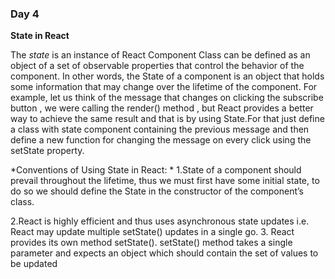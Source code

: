 ### Day 4

**State in React**  

The *state* is an instance of React Component Class can be defined as an object of a set of 
observable properties that control the behavior of the component. In other words, the State 
of a component is an object that holds some information that may change over the lifetime 
of the component. For example, let us think of the message that  changes on clicking the 
subscribe button , we were calling the render() method , but React provides a better way to 
achieve the same result and that is by using State.For that  just define a class with state 
component containing the previous message and then define a new function for changing 
the message on every click using the setState property.

*Conventions of Using State in React:  *
1.State of a component should prevail throughout the lifetime, thus we must first have some 
initial state, to do so we should define the State in the constructor of the component’s class. 

2.React is highly efficient and thus uses asynchronous state updates i.e. React may update 
multiple setState() updates in a single go.
3. React provides its own method setState(). setState() method takes a single parameter 
and expects an object which should contain the set of values to be updated
